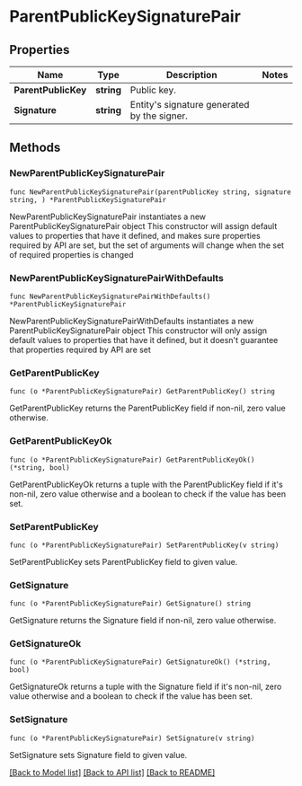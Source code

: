 # ParentPublicKeySignaturePair

## Properties

Name | Type | Description | Notes
------------ | ------------- | ------------- | -------------
**ParentPublicKey** | **string** | Public key. | 
**Signature** | **string** | Entity&#39;s signature generated by the signer. | 

## Methods

### NewParentPublicKeySignaturePair

`func NewParentPublicKeySignaturePair(parentPublicKey string, signature string, ) *ParentPublicKeySignaturePair`

NewParentPublicKeySignaturePair instantiates a new ParentPublicKeySignaturePair object
This constructor will assign default values to properties that have it defined,
and makes sure properties required by API are set, but the set of arguments
will change when the set of required properties is changed

### NewParentPublicKeySignaturePairWithDefaults

`func NewParentPublicKeySignaturePairWithDefaults() *ParentPublicKeySignaturePair`

NewParentPublicKeySignaturePairWithDefaults instantiates a new ParentPublicKeySignaturePair object
This constructor will only assign default values to properties that have it defined,
but it doesn't guarantee that properties required by API are set

### GetParentPublicKey

`func (o *ParentPublicKeySignaturePair) GetParentPublicKey() string`

GetParentPublicKey returns the ParentPublicKey field if non-nil, zero value otherwise.

### GetParentPublicKeyOk

`func (o *ParentPublicKeySignaturePair) GetParentPublicKeyOk() (*string, bool)`

GetParentPublicKeyOk returns a tuple with the ParentPublicKey field if it's non-nil, zero value otherwise
and a boolean to check if the value has been set.

### SetParentPublicKey

`func (o *ParentPublicKeySignaturePair) SetParentPublicKey(v string)`

SetParentPublicKey sets ParentPublicKey field to given value.


### GetSignature

`func (o *ParentPublicKeySignaturePair) GetSignature() string`

GetSignature returns the Signature field if non-nil, zero value otherwise.

### GetSignatureOk

`func (o *ParentPublicKeySignaturePair) GetSignatureOk() (*string, bool)`

GetSignatureOk returns a tuple with the Signature field if it's non-nil, zero value otherwise
and a boolean to check if the value has been set.

### SetSignature

`func (o *ParentPublicKeySignaturePair) SetSignature(v string)`

SetSignature sets Signature field to given value.



[[Back to Model list]](../README.md#documentation-for-models) [[Back to API list]](../README.md#documentation-for-api-endpoints) [[Back to README]](../README.md)


